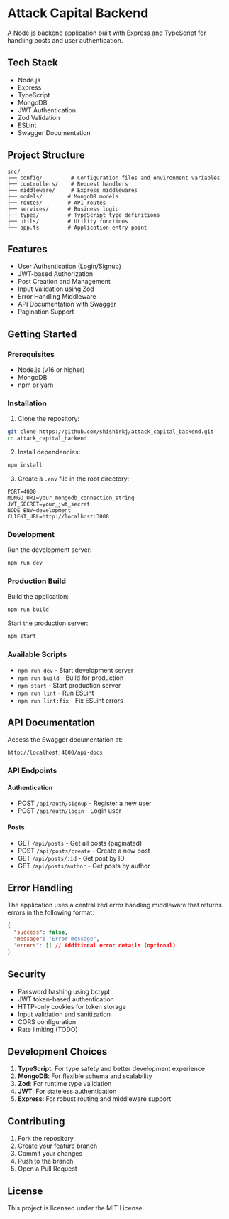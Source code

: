 # Attack Capital Backend

A Node.js backend application built with Express and TypeScript for handling posts and user authentication.

## Tech Stack

- Node.js
- Express
- TypeScript
- MongoDB
- JWT Authentication
- Zod Validation
- ESLint
- Swagger Documentation

## Project Structure

```
src/
├── config/         # Configuration files and environment variables
├── controllers/    # Request handlers
├── middleware/     # Express middlewares
├── models/        # MongoDB models
├── routes/        # API routes
├── services/      # Business logic
├── types/         # TypeScript type definitions
├── utils/         # Utility functions
└── app.ts         # Application entry point
```

## Features

- User Authentication (Login/Signup)
- JWT-based Authorization
- Post Creation and Management
- Input Validation using Zod
- Error Handling Middleware
- API Documentation with Swagger
- Pagination Support

## Getting Started

### Prerequisites

- Node.js (v16 or higher)
- MongoDB
- npm or yarn

### Installation

1. Clone the repository:

```bash
git clone https://github.com/shishirkj/attack_capital_backend.git
cd attack_capital_backend
```

2. Install dependencies:

```bash
npm install
```

3. Create a `.env` file in the root directory:

```env
PORT=4000
MONGO_URI=your_mongodb_connection_string
JWT_SECRET=your_jwt_secret
NODE_ENV=development
CLIENT_URL=http://localhost:3000
```

### Development

Run the development server:

```bash
npm run dev
```

### Production Build

Build the application:

```bash
npm run build
```

Start the production server:

```bash
npm start
```

### Available Scripts

- `npm run dev` - Start development server
- `npm run build` - Build for production
- `npm start` - Start production server
- `npm run lint` - Run ESLint
- `npm run lint:fix` - Fix ESLint errors

## API Documentation

Access the Swagger documentation at:

```
http://localhost:4000/api-docs
```

### API Endpoints

#### Authentication

- POST `/api/auth/signup` - Register a new user
- POST `/api/auth/login` - Login user

#### Posts

- GET `/api/posts` - Get all posts (paginated)
- POST `/api/posts/create` - Create a new post
- GET `/api/posts/:id` - Get post by ID
- GET `/api/posts/author` - Get posts by author

## Error Handling

The application uses a centralized error handling middleware that returns errors in the following format:

```json
{
  "success": false,
  "message": "Error message",
  "errors": [] // Additional error details (optional)
}
```

## Security

- Password hashing using bcrypt
- JWT token-based authentication
- HTTP-only cookies for token storage
- Input validation and sanitization
- CORS configuration
- Rate limiting (TODO)

## Development Choices

1. **TypeScript**: For type safety and better development experience
2. **MongoDB**: For flexible schema and scalability
3. **Zod**: For runtime type validation
4. **JWT**: For stateless authentication
5. **Express**: For robust routing and middleware support

## Contributing

1. Fork the repository
2. Create your feature branch
3. Commit your changes
4. Push to the branch
5. Open a Pull Request

## License

This project is licensed under the MIT License.
